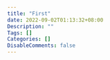 ```yaml
---
title: "First"
date: 2022-09-02T01:13:32+08:00
Description: ""
Tags: []
Categories: []
DisableComments: false
---
```

